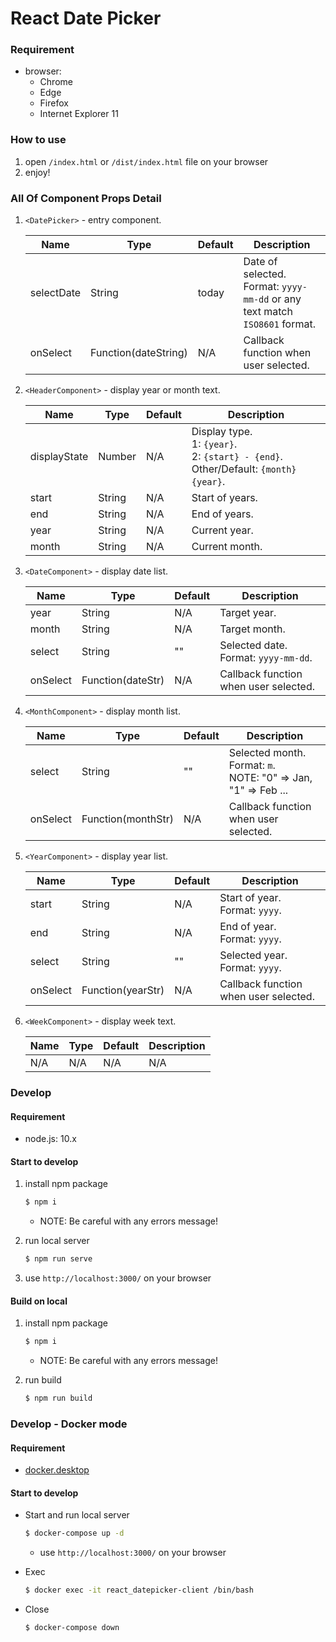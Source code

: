 # React Date Picker

### Requirement

- browser:
  - Chrome
  - Edge
  - Firefox
  - Internet Explorer 11

### How to use

1. open `/index.html` or `/dist/index.html` file on your browser
2. enjoy!

### All Of Component Props Detail

1. `<DatePicker>` - entry component.

   | Name       | Type                 | Default | Description                                                                   |
   | ---------- | -------------------- | ------- | ----------------------------------------------------------------------------- |
   | selectDate | String               | today   | Date of selected.<br>Format: `yyyy-mm-dd` or any text match `ISO8601` format. |
   | onSelect   | Function(dateString) | N/A     | Callback function when user selected.                                         |

2. `<HeaderComponent>` - display year or month text.

   | Name         | Type   | Default | Description                                                                                     |
   | ------------ | ------ | ------- | ----------------------------------------------------------------------------------------------- |
   | displayState | Number | N/A     | Display type.<br> 1: `{year}`. <br> 2: `{start} - {end}`. <br> Other/Default: `{month} {year}`. |
   | start        | String | N/A     | Start of years.                                                                                 |
   | end          | String | N/A     | End of years.                                                                                   |
   | year         | String | N/A     | Current year.                                                                                   |
   | month        | String | N/A     | Current month.                                                                                  |

3. `<DateComponent>` - display date list.

   | Name     | Type              | Default | Description                               |
   | -------- | ----------------- | ------- | ----------------------------------------- |
   | year     | String            | N/A     | Target year.                              |
   | month    | String            | N/A     | Target month.                             |
   | select   | String            | ""      | Selected date. <br> Format: `yyyy-mm-dd`. |
   | onSelect | Function(dateStr) | N/A     | Callback function when user selected.     |

4. `<MonthComponent>` - display month list.

   | Name     | Type               | Default | Description                                                             |
   | -------- | ------------------ | ------- | ----------------------------------------------------------------------- |
   | select   | String             | ""      | Selected month. <br> Format: `m`. <br> NOTE: "0" => Jan, "1" => Feb ... |
   | onSelect | Function(monthStr) | N/A     | Callback function when user selected.                                   |

5. `<YearComponent>` - display year list.

   | Name     | Type              | Default | Description                           |
   | -------- | ----------------- | ------- | ------------------------------------- |
   | start    | String            | N/A     | Start of year. <br> Format: `yyyy`.   |
   | end      | String            | N/A     | End of year. <br> Format: `yyyy`.     |
   | select   | String            | ""      | Selected year. <br> Format: `yyyy`.   |
   | onSelect | Function(yearStr) | N/A     | Callback function when user selected. |

6. `<WeekComponent>` - display week text.

   | Name | Type | Default | Description |
   | ---- | ---- | ------- | ----------- |
   | N/A  | N/A  | N/A     | N/A         |

### Develop

#### Requirement

- node.js: 10.x

#### Start to develop

1. install npm package

   ```bash
   $ npm i
   ```

   - NOTE: Be careful with any errors message!

2. run local server

   ```bash
   $ npm run serve
   ```

3. use `http://localhost:3000/` on your browser

#### Build on local

1. install npm package

   ```bash
   $ npm i
   ```

   - NOTE: Be careful with any errors message!

2. run build

   ```bash
   $ npm run build
   ```

### Develop - Docker mode

#### Requirement

- [docker.desktop](https://www.docker.com/products/docker-desktop/)

#### Start to develop

- Start and run local server

  ```bash
  $ docker-compose up -d
  ```

  - use `http://localhost:3000/` on your browser

- Exec

  ```bash
  $ docker exec -it react_datepicker-client /bin/bash
  ```

- Close

  ```bash
  $ docker-compose down
  ```
